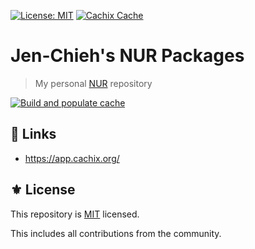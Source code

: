 [![License: MIT](https://img.shields.io/badge/License-MIT-green.svg)](https://opensource.org/licenses/MIT)
[![Cachix Cache](https://img.shields.io/badge/cachix-jcs090218-blue.svg)](https://jcs090218.cachix.org)

# Jen-Chieh's NUR Packages
> My personal [NUR][] repository

[![Build and populate cache](https://github.com/jcs090218/nur/actions/workflows/build.yml/badge.svg)](https://github.com/jcs090218/nur/actions/workflows/build.yml)

## 🔗 Links

- https://app.cachix.org/

## ⚜️ License

This repository is [MIT](./LICENSE) licensed.

This includes all contributions from the community.


<!-- Links -->

[NUR]: https://github.com/nix-community/NUR
